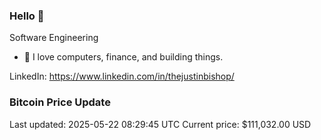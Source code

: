 ### Hello 🤙  

Software Engineering

- 🔭 I love computers, finance, and building things.
  
LinkedIn: https://www.linkedin.com/in/thejustinbishop/  



























































































































































































































































































































































### Bitcoin Price Update
Last updated: 2025-05-22 08:29:45 UTC
Current price: $111,032.00 USD
